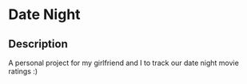 # Date Night
## Description

A personal project for my girlfriend and I to track our date night movie ratings :)


